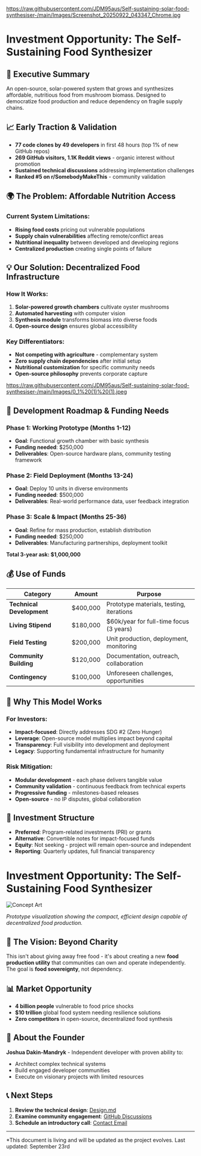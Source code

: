 https://raw.githubusercontent.com/JDM95aus/Self-sustaining-solar-food-synthesiser-/main/Images/Screenshot_20250922_043347_Chrome.jpg

# Investment Opportunity: The Self-Sustaining Food Synthesizer

## 🎯 Executive Summary
An open-source, solar-powered system that grows and synthesizes affordable, nutritious food from mushroom biomass. Designed to democratize food production and reduce dependency on fragile supply chains.

## 📈 Early Traction & Validation
- **77 code clones by 49 developers** in first 48 hours (top 1% of new GitHub repos)
- **269 GitHub visitors, 1.1K Reddit views** - organic interest without promotion
- **Sustained technical discussions** addressing implementation challenges
- **Ranked #5 on r/SomebodyMakeThis** - community validation

## 🌍 The Problem: Affordable Nutrition Access
### Current System Limitations:
- **Rising food costs** pricing out vulnerable populations
- **Supply chain vulnerabilities** affecting remote/conflict areas
- **Nutritional inequality** between developed and developing regions
- **Centralized production** creating single points of failure

## 💡 Our Solution: Decentralized Food Infrastructure
### How It Works:
1. **Solar-powered growth chambers** cultivate oyster mushrooms
2. **Automated harvesting** with computer vision
3. **Synthesis module** transforms biomass into diverse foods
4. **Open-source design** ensures global accessibility

### Key Differentiators:
- **Not competing with agriculture** - complementary system
- **Zero supply chain dependencies** after initial setup
- **Nutritional customization** for specific community needs
- **Open-source philosophy** prevents corporate capture

https://raw.githubusercontent.com/JDM95aus/Self-sustaining-solar-food-synthesiser-/main/Images/0_1%20(1)%20(1).jpeg

## 🚀 Development Roadmap & Funding Needs
### Phase 1: Working Prototype (Months 1-12)
- **Goal**: Functional growth chamber with basic synthesis
- **Funding needed**: $250,000
- **Deliverables**: Open-source hardware plans, community testing framework

### Phase 2: Field Deployment (Months 13-24)  
- **Goal**: Deploy 10 units in diverse environments
- **Funding needed**: $500,000
- **Deliverables**: Real-world performance data, user feedback integration

### Phase 3: Scale & Impact (Months 25-36)
- **Goal**: Refine for mass production, establish distribution
- **Funding needed**: $250,000
- **Deliverables**: Manufacturing partnerships, deployment toolkit

**Total 3-year ask: $1,000,000**

## 💰 Use of Funds
| Category | Amount | Purpose |
|----------|--------|---------|
| **Technical Development** | $400,000 | Prototype materials, testing, iterations |
| **Living Stipend** | $180,000 | $60k/year for full-time focus (3 years) |
| **Field Testing** | $200,000 | Unit production, deployment, monitoring |
| **Community Building** | $120,000 | Documentation, outreach, collaboration |
| **Contingency** | $100,000 | Unforeseen challenges, opportunities |

## 🌱 Why This Model Works
### For Investors:
- **Impact-focused**: Directly addresses SDG #2 (Zero Hunger)
- **Leverage**: Open-source model multiplies impact beyond capital
- **Transparency**: Full visibility into development and deployment
- **Legacy**: Supporting fundamental infrastructure for humanity

### Risk Mitigation:
- **Modular development** - each phase delivers tangible value
- **Community validation** - continuous feedback from technical experts
- **Progressive funding** - milestones-based releases
- **Open-source** - no IP disputes, global collaboration

## 🤝 Investment Structure
- **Preferred**: Program-related investments (PRI) or grants
- **Alternative**: Convertible notes for impact-focused funds
- **Equity**: Not seeking - project will remain open-source and independent
- **Reporting**: Quarterly updates, full financial transparency

# Investment Opportunity: The Self-Sustaining Food Synthesizer

![Concept Art](https://github.com/JDM95aus/Self-sustaining-solar-food-synthesiser-/raw/main/0_1%20(1).jpeg)

*Prototype visualization showing the compact, efficient design capable of decentralized food production.*

## 🎪 The Vision: Beyond Charity
This isn't about giving away free food - it's about creating a new **food production utility** that communities can own and operate independently. The goal is **food sovereignty**, not dependency.

## 📊 Market Opportunity
- **4 billion people** vulnerable to food price shocks
- **$10 trillion** global food system needing resilience solutions
- **Zero competitors** in open-source, decentralized food synthesis

## 👤 About the Founder
**Joshua Dakin-Mandryk** - Independent developer with proven ability to:
- Architect complex technical systems
- Build engaged developer communities  
- Execute on visionary projects with limited resources

## 📞 Next Steps
1. **Review the technical design**: [Design.md](./Design.md)
2. **Examine community engagement**: [GitHub Discussions](link)
3. **Schedule an introductory call**: [Contact Email](mailto:your-email@domain.com)

---

*This document is living and will be updated as the project evolves. Last updated: September 23rd
